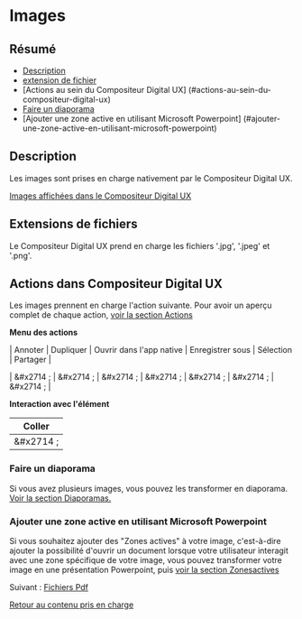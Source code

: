 # Images

## Résumé
* [Description](#description)
* [extension de fichier](#extensions-de-fichier)
* [Actions au sein du Compositeur Digital UX] (#actions-au-sein-du-compositeur-digital-ux)
* [Faire un diaporama](#faire-un-diaporama)
* [Ajouter une zone active en utilisant Microsoft Powerpoint] (#ajouter-une-zone-active-en-utilisant-microsoft-powerpoint)

## Description

Les images sont prises en charge nativement par le Compositeur Digital UX.

[Images affichées dans le Compositeur Digital UX](../../../en/img/content_img.JPG)

## Extensions de fichiers

Le Compositeur Digital UX prend en charge les fichiers '.jpg', '.jpeg' et '.png'.

## Actions dans Compositeur Digital UX

Les images prennent en charge l'action suivante. Pour avoir un aperçu complet de chaque action, [voir la section Actions](actions.md)

**Menu des actions**

| Annoter   | Dupliquer | Ouvrir dans l'app native | Enregistrer sous | Sélection | Partager |

| &#x2714 ; | &#x2714 ; | &#x2714 ; | &#x2714 ;    | &#x2714 ;        | &#x2714 ; | &#x2714 ; |

**Interaction avec l'élément**

| Coller |
|:--------:|
| &#x2714 ; |

### Faire un diaporama

Si vous avez plusieurs images, vous pouvez les transformer en diaporama. [Voir la section Diaporamas.](slideshows.md)

### Ajouter une zone active en utilisant Microsoft Powerpoint

Si vous souhaitez ajouter des "Zones actives" à votre image, c'est-à-dire ajouter la possibilité d'ouvrir un document lorsque votre utilisateur interagit avec une zone spécifique de votre image, vous pouvez transformer votre image en une présentation Powerpoint, puis [voir la section Zonesactives](powerpoint.md#hot-spots)

Suivant : [Fichiers Pdf](pdf.md)


[Retour au contenu pris en charge](index.md)
